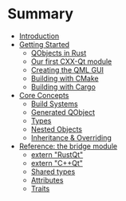 <!--
SPDX-FileCopyrightText: 2021 Klarälvdalens Datakonsult AB, a KDAB Group company <info@kdab.com>
SPDX-FileContributor: Andrew Hayzen <andrew.hayzen@kdab.com>

SPDX-License-Identifier: MIT OR Apache-2.0
-->

# Summary

- [Introduction](./index.md)
- [Getting Started](./getting-started/index.md)
    - [QObjects in Rust](./getting-started/1-qobjects-in-rust.md)
    - [Our first CXX-Qt module](./getting-started/2-our-first-cxx-qt-module.md)
    - [Creating the QML GUI](./getting-started/3-qml-gui.md)
    - [Building with CMake](./getting-started/4-cmake-integration.md)
    - [Building with Cargo](./getting-started/5-cargo-executable.md)
- [Core Concepts](./concepts/index.md)
    - [Build Systems](./concepts/build_systems.md)
    - [Generated QObject](./concepts/generated_qobject.md)
    - [Types](./concepts/types.md)
    - [Nested Objects](./concepts/nested_objects.md)
    - [Inheritance & Overriding](./concepts/inheritance.md)
- [Reference: the bridge module](./bridge/index.md)
    - [extern "RustQt"](./bridge/extern_rustqt.md)
    - [extern "C++Qt"](./bridge/extern_cppqt.md)
    - [Shared types](./bridge/shared_types.md)
    - [Attributes](./bridge/attributes.md)
    - [Traits](./bridge/traits.md)
